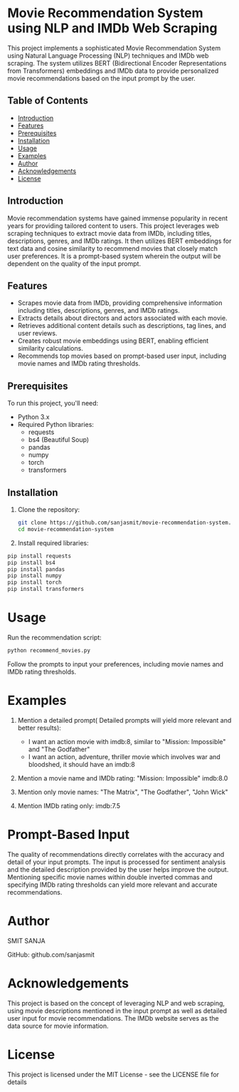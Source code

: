 # Movie Recommendation System using NLP and IMDb Web Scraping

This project implements a sophisticated Movie Recommendation System using Natural Language Processing (NLP) techniques and IMDb web scraping. The system utilizes BERT (Bidirectional Encoder Representations from Transformers) embeddings and IMDb data to provide personalized movie recommendations based on the input prompt by the user.

## Table of Contents

- [Introduction](#introduction)
- [Features](#features)
- [Prerequisites](#prerequisites)
- [Installation](#installation)
- [Usage](#usage)
- [Examples](#examples)
- [Author](#author)
- [Acknowledgements](#acknowledgements)
- [License](#license)

## Introduction

Movie recommendation systems have gained immense popularity in recent years for providing tailored content to users.
This project leverages web scraping techniques to extract movie data from IMDb, including titles, descriptions, genres, and 
IMDb ratings. It then utilizes BERT embeddings for text data and cosine similarity to recommend movies that closely match user 
preferences. It is a prompt-based system wherein the output will be dependent on the quality of the input prompt.

## Features

- Scrapes movie data from IMDb, providing comprehensive information including titles, descriptions, genres, and IMDb ratings.
- Extracts details about directors and actors associated with each movie.
- Retrieves additional content details such as descriptions, tag lines, and user reviews.
- Creates robust movie embeddings using BERT, enabling efficient similarity calculations.
- Recommends top movies based on prompt-based user input, including movie names and IMDb rating thresholds.

## Prerequisites

To run this project, you\'ll need:

- Python 3.x
- Required Python libraries:
  - requests
  - bs4 (Beautiful Soup)
  - pandas
  - numpy
  - torch
  - transformers
## Installation

1. Clone the repository:
   ```bash
   git clone https://github.com/sanjasmit/movie-recommendation-system.git
   cd movie-recommendation-system


1. Install required libraries:


```python
pip install requests 
pip install bs4 
pip install pandas 
pip install numpy 
pip install torch 
pip install transformers
```

# Usage

Run the recommendation script:


```python
python recommend_movies.py
```

Follow the prompts to input your preferences, including movie names and IMDb rating thresholds.

# Examples
1. Mention a detailed prompt( Detailed prompts will yield more relevant and better results): 
    - I want an action movie with imdb:8, similar to "Mission: Impossible" and "The Godfather" 
    - I want an action, adventure, thriller movie which involves war and bloodshed, it should have an imdb:8

2. Mention a movie name and IMDb rating: "Mission: Impossible" imdb:8.0

3. Mention only movie names: "The Matrix", "The Godfather", "John Wick"


4. Mention IMDb rating only: imdb:7.5

# Prompt-Based Input

The quality of recommendations directly correlates with the accuracy and detail of your input prompts. The input is processed for sentiment analysis and the detailed description provided by the user helps improve the output. Mentioning specific movie names within double inverted commas and specifying IMDb rating thresholds can yield more relevant and accurate recommendations.

# Author

SMIT SANJA

GitHub: github.com/sanjasmit

# Acknowledgements

This project is based on the concept of leveraging NLP and web scraping, using movie descriptions mentioned in the input prompt as well as detailed user input for movie recommendations. The IMDb website serves as the data source for movie information.

# License

This project is licensed under the MIT License - see the LICENSE file for details


```python

```

